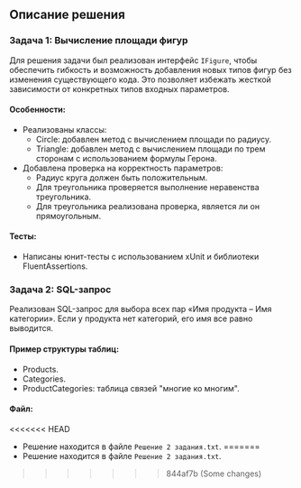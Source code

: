 ## Описание решения

### Задача 1: Вычисление площади фигур
Для решения задачи был реализован интерфейс `IFigure`, чтобы обеспечить гибкость и возможность добавления новых типов фигур без изменения существующего кода. Это позволяет избежать жесткой зависимости от конкретных типов входных параметров.

#### Особенности:
- Реализованы классы:
  - Circle: добавлен метод с вычислением площади по радиусу.
  - Triangle: добавлен метод с вычислением площади по трем сторонам с использованием формулы Герона.
- Добавлена проверка на корректность параметров:
  - Радиус круга должен быть положительным.
  - Для треугольника проверяется выполнение неравенства треугольника.
  - Для треугольника реализована проверка, является ли он прямоугольным.

#### Тесты:
- Написаны юнит-тесты с использованием xUnit и библиотеки FluentAssertions.

### Задача 2: SQL-запрос
Реализован SQL-запрос для выбора всех пар «Имя продукта – Имя категории». Если у продукта нет категорий, его имя все равно выводится.

#### Пример структуры таблиц:
- Products.
- Categories.
- ProductCategories: таблица связей "многие ко многим".

#### Файл:
<<<<<<< HEAD
- Решение находится в файле `Решение 2 задания.txt`.
=======
- Решение находится в файле `Решение 2 задания.txt`.
>>>>>>> 844af7b (Some changes)
